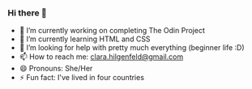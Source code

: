### Hi there 👋

- 🔭 I’m currently working on completing The Odin Project
- 🌱 I’m currently learning HTML and CSS
- 🤔 I’m looking for help with pretty much everything (beginner life :D)
- 📫 How to reach me: clara.hilgenfeld@gmail.com
- 😄 Pronouns: She/Her
- ⚡ Fun fact: I've lived in four countries

